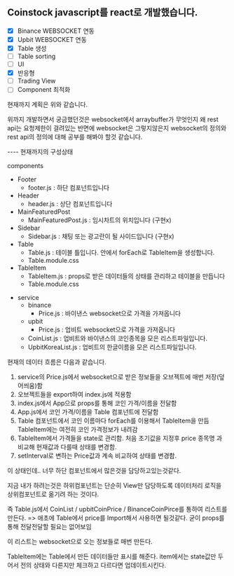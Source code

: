 ## Coinstock javascript를 react로 개발했습니다.

- [x] Binance WEBSOCKET 연동
- [x] Upbit WEBSOCKET 연동
- [x] Table 생성
- [ ] Table sorting
- [ ] UI
- [x] 반응형
- [ ] Trading View
- [ ] Component 최적화

현재까지 계획은 위와 같습니다.

위까지 개발하면서 궁금했던것은 websocket에서 arraybuffer가 무엇인지
왜 rest api는 요청제한이 걸려있는 반면에 websocket은 그렇지않은지
websocket의 정의와 rest api의 정의에 대해 공부를 해봐야 할것 같습니다.

---- 현재까지의 구성상태

components
- Footer
  - footer.js : 하단 컴포넌트입니다
- Header
  - header.js : 상단 컴포넌트입니다
- MainFeaturedPost
  - MainFeaturedPost.js : 임시차트의 위치입니다 (구현x)
- Sidebar
  - Sidebar.js : 채팅 또는 광고란이 될 사이드입니다 (구현x)
- Table
  - Table.js : 테이블 틀입니다. 안에서 forEach로 TableItem을 생성합니다.
  - Table.module.css
- TableItem
  - TableItem.js : props로 받은 데이터들의 상태를 관리하고 테이블을 만듭니다
  - Table.module.css
<!-- - TradingView -->
- service
  - binance
    - Price.js : 바이낸스 websocket으로 가격을 가져옵니다
  - upbit
    - Price.js : 업비트 websocket으로 가격을 가져옵니다
  - CoinList.js : 업비트와 바이낸스의 코인종목을 모은 리스트파일입니다.
  - UpbitKoreaList.js : 업비트의 한글이름을 모은 리스트파일입니다.

현재의 데이터 흐름은 다음과 같습니다.

1. service의 Price.js에서 websocket으로 받은 정보들을 오브젝트에 매번 저장(덮어씌움)함
2. 오브젝트들을 export하여 index.js에 적용함
3. index.js에서 App으로 props를 통해 코인 가격/이름을 전달함
4. App.js에서 코인 가격/이름을 Table 컴포넌트에 전달함
5. Table 컴포넌트에서 코인 이름마다 forEach를 이용해서 TableItem을 만듬 TableItem에는 여전히 코인 가격정보가 내려감
6. TableItem에서 가격들을 state로 관리함. 처음 초기값을 지정후 price 종목명 과 비교해 현재값과 다를때 상태를 변경함.
7. setInterval로 변하는 Price값과 계속 비교하여 상태를 변경함.

이 상태인데.. 너무 하단 컴포넌트에서 많은것을 담당하고있는것같다.

지금 내가 하려는것은 하위컴포넌트는 단순히 View만 담당하도록 데이터처리 로직을 상위컴포넌트로 옮기려 하는 것이다.

즉 Table.js에서 CoinList / upbitCoinPrice / BinanceCoinPirce를 통하여 리스트를 만든다.
=> 애초에 Table에서 price를 Import해서 사용하면 될것같다. 굳이 props를 통해 전달전달할 필요는 없어보임

이 리스트는 websocket으로 오는 정보들로 매번 만든다. 

TableItem에는 Table에서 만든 데이터들만 표시를 해준다. item에서는 state값만 두어서 전의 상태와 다른지만 체크하고 다르다면 업데이트시킨다.

